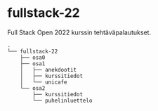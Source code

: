 # fullstack-22
Full Stack Open 2022 kurssin tehtäväpalautukset.

```
.
└── fullstack-22
    ├── osa0
    ├── osa1
    │   ├── anekdootit
    │   ├── kurssitiedot
    │   └── unicafe
    └── osa2
        ├── kurssitiedot 
        └── puhelinluettelo
```
